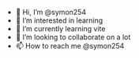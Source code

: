 - 👋 Hi, I’m @symon254
- 👀 I’m interested in learning 
- 🌱 I’m currently learning vite 
- 💞️ I’m looking to collaborate on a lot
- 📫 How to reach me @symon254

<!---
symon254/symon254 is a ✨ special ✨ repository because its `README.md` (this file) appears on your GitHub profile.
You can click the Preview link to take a look at your changes.
--->
